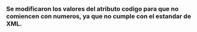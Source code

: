 ### Se modificaron los valores del atributo codigo para que no comiencen con numeros, ya que no cumple con el estandar de XML.
